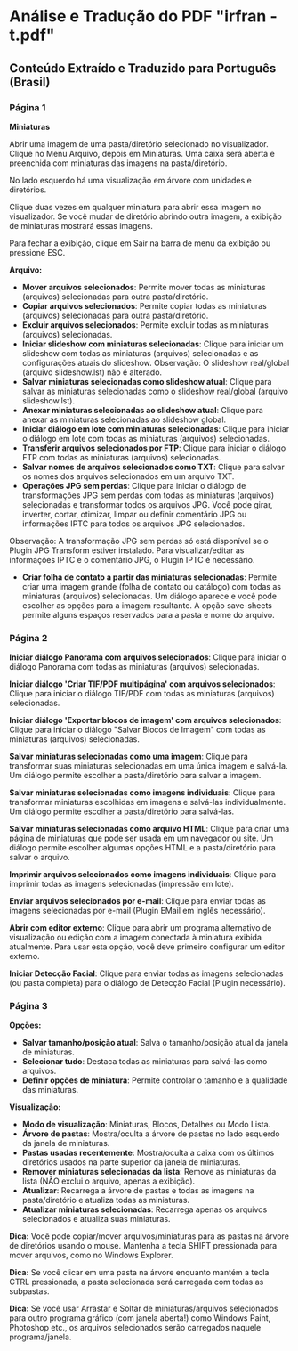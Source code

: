 # Análise e Tradução do PDF "irfran - t.pdf"

## Conteúdo Extraído e Traduzido para Português (Brasil)

### Página 1

**Miniaturas**

Abrir uma imagem de uma pasta/diretório selecionado no visualizador. Clique no Menu Arquivo, depois em Miniaturas. Uma caixa será aberta e preenchida com miniaturas das imagens na pasta/diretório.

No lado esquerdo há uma visualização em árvore com unidades e diretórios.

Clique duas vezes em qualquer miniatura para abrir essa imagem no visualizador. Se você mudar de diretório abrindo outra imagem, a exibição de miniaturas mostrará essas imagens.

Para fechar a exibição, clique em Sair na barra de menu da exibição ou pressione ESC.

**Arquivo:**
- **Mover arquivos selecionados**: Permite mover todas as miniaturas (arquivos) selecionadas para outra pasta/diretório.
- **Copiar arquivos selecionados**: Permite copiar todas as miniaturas (arquivos) selecionadas para outra pasta/diretório.
- **Excluir arquivos selecionados**: Permite excluir todas as miniaturas (arquivos) selecionadas.
- **Iniciar slideshow com miniaturas selecionadas**: Clique para iniciar um slideshow com todas as miniaturas (arquivos) selecionadas e as configurações atuais do slideshow. Observação: O slideshow real/global (arquivo slideshow.lst) não é alterado.
- **Salvar miniaturas selecionadas como slideshow atual**: Clique para salvar as miniaturas selecionadas como o slideshow real/global (arquivo slideshow.lst).
- **Anexar miniaturas selecionadas ao slideshow atual**: Clique para anexar as miniaturas selecionadas ao slideshow global.
- **Iniciar diálogo em lote com miniaturas selecionadas**: Clique para iniciar o diálogo em lote com todas as miniaturas (arquivos) selecionadas.
- **Transferir arquivos selecionados por FTP**: Clique para iniciar o diálogo FTP com todas as miniaturas (arquivos) selecionadas.
- **Salvar nomes de arquivos selecionados como TXT**: Clique para salvar os nomes dos arquivos selecionados em um arquivo TXT.
- **Operações JPG sem perdas**: Clique para iniciar o diálogo de transformações JPG sem perdas com todas as miniaturas (arquivos) selecionadas e transformar todos os arquivos JPG. Você pode girar, inverter, cortar, otimizar, limpar ou definir comentário JPG ou informações IPTC para todos os arquivos JPG selecionados.

Observação: A transformação JPG sem perdas só está disponível se o Plugin JPG Transform estiver instalado. Para visualizar/editar as informações IPTC e o comentário JPG, o Plugin IPTC é necessário.

- **Criar folha de contato a partir das miniaturas selecionadas**: Permite criar uma imagem grande (folha de contato ou catálogo) com todas as miniaturas (arquivos) selecionadas. Um diálogo aparece e você pode escolher as opções para a imagem resultante. A opção save-sheets permite alguns espaços reservados para a pasta e nome do arquivo.

### Página 2

**Iniciar diálogo Panorama com arquivos selecionados**: Clique para iniciar o diálogo Panorama com todas as miniaturas (arquivos) selecionadas.

**Iniciar diálogo 'Criar TIF/PDF multipágina' com arquivos selecionados**: Clique para iniciar o diálogo TIF/PDF com todas as miniaturas (arquivos) selecionadas.

**Iniciar diálogo 'Exportar blocos de imagem' com arquivos selecionados**: Clique para iniciar o diálogo "Salvar Blocos de Imagem" com todas as miniaturas (arquivos) selecionadas.

**Salvar miniaturas selecionadas como uma imagem**: Clique para transformar suas miniaturas selecionadas em uma única imagem e salvá-la. Um diálogo permite escolher a pasta/diretório para salvar a imagem.

**Salvar miniaturas selecionadas como imagens individuais**: Clique para transformar miniaturas escolhidas em imagens e salvá-las individualmente. Um diálogo permite escolher a pasta/diretório para salvá-las.

**Salvar miniaturas selecionadas como arquivo HTML**: Clique para criar uma página de miniaturas que pode ser usada em um navegador ou site. Um diálogo permite escolher algumas opções HTML e a pasta/diretório para salvar o arquivo.

**Imprimir arquivos selecionados como imagens individuais**: Clique para imprimir todas as imagens selecionadas (impressão em lote).

**Enviar arquivos selecionados por e-mail**: Clique para enviar todas as imagens selecionadas por e-mail (Plugin EMail em inglês necessário).

**Abrir com editor externo**: Clique para abrir um programa alternativo de visualização ou edição com a imagem conectada à miniatura exibida atualmente. Para usar esta opção, você deve primeiro configurar um editor externo.

**Iniciar Detecção Facial**: Clique para enviar todas as imagens selecionadas (ou pasta completa) para o diálogo de Detecção Facial (Plugin necessário).

### Página 3

**Opções:**
- **Salvar tamanho/posição atual**: Salva o tamanho/posição atual da janela de miniaturas.
- **Selecionar tudo**: Destaca todas as miniaturas para salvá-las como arquivos.
- **Definir opções de miniatura**: Permite controlar o tamanho e a qualidade das miniaturas.

**Visualização:**
- **Modo de visualização**: Miniaturas, Blocos, Detalhes ou Modo Lista.
- **Árvore de pastas**: Mostra/oculta a árvore de pastas no lado esquerdo da janela de miniaturas.
- **Pastas usadas recentemente**: Mostra/oculta a caixa com os últimos diretórios usados na parte superior da janela de miniaturas.
- **Remover miniaturas selecionadas da lista**: Remove as miniaturas da lista (NÃO exclui o arquivo, apenas a exibição).
- **Atualizar**: Recarrega a árvore de pastas e todas as imagens na pasta/diretório e atualiza todas as miniaturas.
- **Atualizar miniaturas selecionadas**: Recarrega apenas os arquivos selecionados e atualiza suas miniaturas.

**Dica:** Você pode copiar/mover arquivos/miniaturas para as pastas na árvore de diretórios usando o mouse. Mantenha a tecla SHIFT pressionada para mover arquivos, como no Windows Explorer.

**Dica:** Se você clicar em uma pasta na árvore enquanto mantém a tecla CTRL pressionada, a pasta selecionada será carregada com todas as subpastas.

**Dica:** Se você usar Arrastar e Soltar de miniaturas/arquivos selecionados para outro programa gráfico (com janela aberta!) como Windows Paint, Photoshop etc., os arquivos selecionados serão carregados naquele programa/janela.